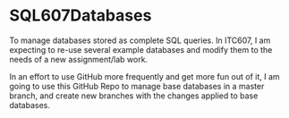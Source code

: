 # SQL607Databases
To manage databases stored as complete SQL queries.
  In ITC607, I am expecting to re-use several example databases and modify them to the needs of a new assignment/lab work.
  
  In an effort to use GitHub more frequently and get more fun out of it, 
  I am going to use this GitHub Repo to manage base databases in a master branch,
  and create new branches with the changes applied to base databases.
